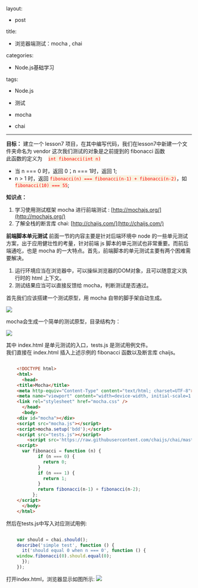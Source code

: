 layout:

- post

title:

- 浏览器端测试：mocha , chai

categories:

- Node.js基础学习

tags: 

- Node.js

- 测试

- mocha

- chai

---

**目标：**
建立一个 lesson7 项目，在其中编写代码，我们在lesson7中新建一个文件夹命名为 vendor 
这次我们测试的对象是之前提到的 fibonacci 函数<br>
此函数的定义为 &nbsp;&nbsp;&nbsp;<span style="color:red;background-color:rgb(249,242,223)">`int fibonacci(int n)`</span><br>
- 当 n === 0 时，返回 0；n === 1时，返回 1;<br>
- n > 1 时，返回 <span style="color:red;background-color:rgb(249,242,223)">`fibonacci(n) === fibonacci(n-1) + fibonacci(n-2)`</span>，如 <span style="color:red;background-color:rgb(249,242,223)">`fibonacci(10) === 55`</span>;<br>


**知识点：**
1. 学习使用测试框架 mocha 进行前端测试 : [http://mochajs.org/](http://mochajs.org/)<br>
2. 了解全栈的断言库 chai: [http://chaijs.com/](http://chaijs.com/)

<!--more-->

**前端脚本单元测试**
前面一节的内容主要是针对后端环境中 node 的一些单元测试方案，出于应用健壮性的考量，针对前端 js 脚本的单元测试也非常重要。而前后端通吃，也是 mocha 的一大特点。首先，前端脚本的单元测试主要有两个困难需要解决。<br>
1. 运行环境应当在浏览器中，可以操纵浏览器的DOM对象，且可以随意定义执行时的 html 上下文。
2. 测试结果应当可以直接反馈给 mocha，判断测试是否通过。

首先我们应该搭建一个测试原型，用 mocha 自带的脚手架自动生成。

![](http://i.imgur.com/hFlqQpD.png)

mocha会生成一个简单的测试原型，目录结构为：

![](http://i.imgur.com/ijq0HGJ.png)

其中 index.html 是单元测试的入口，tests.js 是测试用例文件。<br>
我们直接在 index.html 插入上述示例的 fibonacci 函数以及断言库 chaijs。
```html

    <!DOCTYPE html>
    <html>
      <head>
    <title>Mocha</title>
    <meta http-equiv="Content-Type" content="text/html; charset=UTF-8">
    <meta name="viewport" content="width=device-width, initial-scale=1.0">
    <link rel="stylesheet" href="mocha.css" />
      </head>
      <body>
    <div id="mocha"></div>
    <script src="mocha.js"></script>
    <script>mocha.setup('bdd');</script>
    <script src="tests.js"></script>
    	<script src='https://raw.githubusercontent.com/chaijs/chai/master/chai.js'></script>
    <script>
      var fibonacci = function (n) {
    		if (n === 0) {
    		  return 0;
    		}
    		if (n === 1) {
    		  return 1;
    		}
    		return fibonacci(n-1) + fibonacci(n-2);
    	  };
    </script>
      </body>
    </html>
```

然后在tests.js中写入对应测试用例:
```js

    var should = chai.should();
    describe('simple test', function () {
      it('should equal 0 when n === 0', function () {
    window.fibonacci(0).should.equal(0);
      });
    });
```

打开index.html，浏览器显示如图所示:
![](http://i.imgur.com/enKttgO.png)